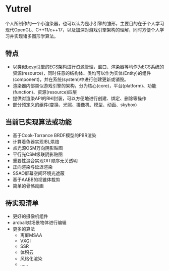 # Yutrel
个人所制作的一个小渲染器，也可以认为是小引擎的雏形，主要目的在于个人学习现代OpenGL、C++11/c++17，以及加深对游戏引擎架构的理解，同时方便个人学习并实现诸多图形学算法。

## 特点

* 以类似[bevy引擎](https://github.com/bevyengine/bevy)的ECS架构进行资源管理，窗口、渲染器等均作为ECS系统的资源(resource)，同时任意的结构体、类均可以作为实体(Entity)的组件(component)，并在系统(system)中进行创建更新或销毁。
* 渲染器内部类似游戏引擎的架构，分为核心(core)，平台(platform)、功能(function)、资源(resource)四层
* 提供对渲染API的RHI封装，可以方便地进行创建、绑定、删除等操作
* 部分预定义的组件(变换、光照、摄像机、模型、动画、skybox)

## 当前已实现算法或功能

* 基于Cook-Torrance BRDF模型的PBR渲染
* 计算着色器实现IBL烘焙
* 点光源OSM万向阴影贴图
* 平行光CSM级联阴影贴图
* 重要性混合实现OIT顺序无关透明
* 正向渲染与延迟渲染
* SSAO屏幕空间环境光遮蔽
* 基于AABB的视锥体裁剪
* 简单的骨骼动画

## 待实现清单

* 更好的摄像机组件
* arcball对场景物体进行编辑
* 更多的算法
    * 离屏MSAA
    * VXGI
    * SSR
    * 体积云
    * 风格化渲染
    * ......